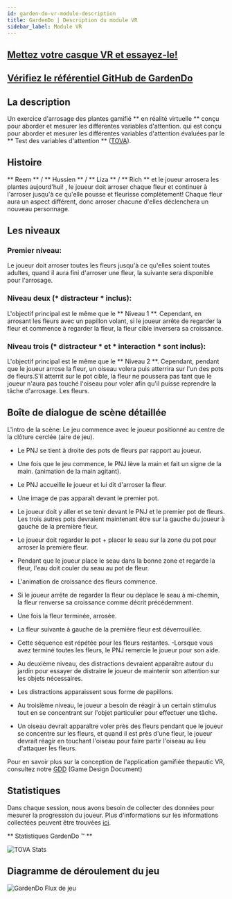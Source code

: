 ```yaml
---
id: garden-do-vr-module-description
title: GardenDo | Description du module VR
sidebar_label: Module VR
---
```


##  [Mettez votre casque VR et essayez-le!](https://gardendo-webxr.web.app/)  

## [Vérifiez le référentiel GitHub de GardenDo](https://github.com/vrapeutic/GardenDoWebXR)

##  La description

Un exercice d'arrosage des plantes gamifié ** en réalité virtuelle ** conçu pour aborder et mesurer les différentes variables d'attention. qui est conçu pour aborder et mesurer les différentes variables d'attention évaluées par le ** Test des variables d'attention ** ([TOVA](https://www.tovatest.com/)).


##  Histoire

** Reem ** / ** Hussien ** / ** Liza ** / ** Rich ** et le joueur arrosera les plantes aujourd'hui! , le joueur doit arroser chaque fleur et continuer à l'arroser jusqu'à ce qu'elle pousse et fleurisse complètement! Chaque fleur aura un aspect différent, donc arroser chacune d'elles déclenchera un nouveau personnage.

##  Les niveaux

###  Premier niveau:

Le joueur doit arroser toutes les fleurs jusqu'à ce qu'elles soient toutes adultes, quand il aura fini d'arroser une fleur, la suivante sera disponible pour l'arrosage.

### Niveau deux (* distracteur * inclus):

L'objectif principal est le même que le ** Niveau 1 **. Cependant, en arrosant les fleurs avec un papillon volant, si le joueur arrête de regarder la fleur et commence à regarder la fleur, la fleur cible inversera sa croissance.

### Niveau trois (* distracteur * et * interaction * sont inclus):

L'objectif principal est le même que le ** Niveau 2 **. Cependant, pendant que le joueur arrose la fleur, un oiseau volera puis atterrira sur l'un des pots de fleurs.S'il atterrit sur le pot cible, la fleur ne poussera pas tant que le joueur n'aura pas touché l'oiseau pour voler afin qu'il puisse reprendre la tâche d'arrosage. Les fleurs.

##  Boîte de dialogue de scène détaillée


L'intro de la scène: Le jeu commence avec le joueur positionné au centre de la clôture cerclée (aire de jeu).

- Le PNJ se tient à droite des pots de fleurs par rapport au joueur.

- Une fois que le jeu commence, le PNJ lève la main et fait un signe de la main. (animation de la main agitant).

- Le PNJ accueille le joueur et lui dit d'arroser la fleur.

- Une image de pas apparaît devant le premier pot.

- Le joueur doit y aller et se tenir devant le PNJ et le premier pot de fleurs. Les trois autres pots devraient maintenant être sur la gauche du joueur à gauche de la première fleur.

- Le joueur doit regarder le pot + placer le seau sur la zone du pot pour arroser la première fleur.

- Pendant que le joueur place le seau dans la bonne zone et regarde la fleur, l'eau doit couler du seau au pot de fleur.

- L'animation de croissance des fleurs commence.

- Si le joueur arrête de regarder la fleur ou déplace le seau à mi-chemin, la fleur renverse sa croissance comme décrit précédemment.

- Une fois la fleur terminée, arrosée.

- La fleur suivante à gauche de la première fleur est déverrouillée.

- Cette séquence est répétée pour les fleurs restantes. -Lorsque vous avez terminé toutes les fleurs, le PNJ remercie le joueur pour son aide.

- Au deuxième niveau, des distractions devraient apparaître autour du jardin pour essayer de distraire le joueur de maintenir son attention sur les objets nécessaires.

- Les distractions apparaissent sous forme de papillons.
- Au troisième niveau, le joueur a besoin de réagir à un certain stimulus tout en se concentrant sur l'objet particulier pour effectuer une tâche.

- Un oiseau devrait apparaître voler près des fleurs pendant que le joueur se concentre sur les fleurs, et quand il est près d'une fleur, le joueur devrait réagir en touchant l'oiseau pour faire partir l'oiseau au lieu d'attaquer les fleurs.

Pour en savoir plus sur la conception de l'application gamifiée thepautic VR, consultez notre [GDD](https://drive.google.com/file/d/1b5X8AImBezQqSnH__FERpBGz3Q5AE6W6/view?usp=sharing) (Game Design Document)

##  Statistiques

Dans chaque session, nous avons besoin de collecter des données pour mesurer la progression du joueur. Plus d'informations sur les informations collectées peuvent être trouvées [ici](https://docs.google.com/document/d/1hfb-5QqN-BFjP4_b4bqCiUYKa5b7ye6Q0TGulNYexKg/edit?usp=sharing).

** Statistiques GardenDo ™ **

![TOVA Stats](https://i.ibb.co/5GYCvNS/e1.png)

## Diagramme de déroulement du jeu

![GardenDo Flux de jeu](https://i.ibb.co/Hxs7KdB/Gardendo-Game-Flow.png)
